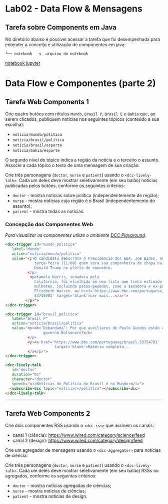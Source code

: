 
# Lab02 - Data Flow & Mensagens

## Tarefa sobre Components em Java

No diretório abaixo é possivel acessar a tarefa que foi desempenhada para entender a conceito e utilização de componentes em java:
~~~
└── notebook   <- arquivo do notebook
~~~
[notebook jupyter](https://github.com/ronagalvao/Laboratorios/tree/master/Lab02/notebooks)

# Data Flow e Componentes (parte 2)

## Tarefa Web Components 1

Crie quatro botões com rótulos `Mundo`, `Brasil P`, `Brasil E` e `Bahia` que, ao serem clicados, publiquem notícias nos seguintes tópicos (conteúdo a sua escolha):
* `noticia/mundo/politica`
* `noticia/brasil/politica`
* `noticia/brasil/esporte`
* `noticia/bahia/esporte`

O segundo nível do tópico indica a região da notícia e o terceiro o assunto. Associe a cada tópico o texto de uma mensagem de sua criação.

Crie três personagens (`doctor`, `nurse` e `patient`) usando o `<dcc-lively-talk>`. Cada um deles deve mostrar seletivamente (em seu balão) notícias publicadas pelos botões, conforme os seguintes critérios:
* `doctor` - mostra notícias sobre política (independentemente de região);
* `nurse` - mostra notícias cuja região é o Brasil (independentemente do assunto);
* `patient` - mostra todas as notícias.


### Concepção dos Componentes Web

_Para visualizar os componentes utilize o ambiente [DCC Playground](https://santanche.github.io/component2learn/labs/02-data-flow_messages/notebooks/messages/dccs/playground/)._

~~~html
<dcc-trigger id="mundo_politica" 
   label="Mundo" 
   action="noticia/mundo/politica" 
   value="<p>O candidato democrata à Presidência dos EUA, Joe Biden, anunciou na 
             terça-feira (11/08) quem será sua companheira de chapa na disputa com 
             Donald Trump no pleito de novembro.
          </p>
           <p>Kamala Harris, senadora pela 
             Califórnia, foi escolhida em uma lista que tinha estimado 13 nomes de 
             mulheres, incluindo pesos-pesados, como a senadora e ex-pré-candidata 
             Elizabeth Warren. <a href='https://www.bbc.com/portuguese/internacional- 
             53745981' target='blank'>Ler mais...</a>">
         </p>">
</dcc-trigger>

<dcc-trigger id="brasil_politica" 
   label="Brasil P" 
   action="noticia/brasil/politica" 
   value="<p><b>‘Debandada’: Por que auxiliares de Paulo Guedes estão abandonando o 
                 governo Bolsonaro?</b>
          </p>
          <p><a href='https://www.bbc.com/portuguese/brasil-53754781' 
                      target='blank'>Matéria completa...
          </a</p>">
</dcc-trigger>

<dcc-lively-talk 
   id="doctor"
   duration="0s"
   character="doctor"
   speech="<i>Notícias de Política do Brasil e no Mundo:</i>">
  <subscribe-dcc topic="noticia/+/politica"></subscribe-dcc>
</dcc-lively-talk>
~~~

---

## Tarefa Web Components 2

Crie dois componentes RSS usando o `<dcc-rss>` que assinem os canais:
  * canal 1 (ciência): https://www.wired.com/category/science/feed
  * canal 2 (design): https://www.wired.com/category/design/feed

Crie um agregador de mensagens usando o `<dcc-aggregator>` para notícias de ciência.

Crie três personagens (`doctor`, `nurse` e `patient`) usando o `<dcc-lively-talk>`. Cada um deles deve mostrar seletivamente (em seu balão) RSSs ou agregados, conforme os seguintes critérios:
* `doctor` - mostra notícias agregadas de ciências;
* `nurse` - mostra notícias de ciências;
* `patient` - mostra notícias de design.
